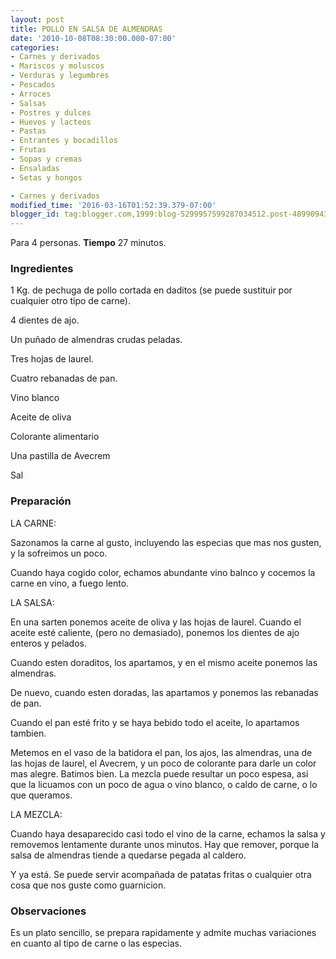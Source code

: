 ```yaml
---
layout: post
title: POLLO EN SALSA DE ALMENDRAS
date: '2010-10-08T08:30:00.000-07:00'
categories:
- Carnes y derivados
- Mariscos y moluscos
- Verduras y legumbres
- Pescados
- Arroces
- Salsas
- Postres y dulces
- Huevos y lacteos
- Pastas
- Entrantes y bocadillos
- Frutas
- Sopas y cremas
- Ensaladas
- Setas y hongos

- Carnes y derivados
modified_time: '2016-03-16T01:52:39.379-07:00'
blogger_id: tag:blogger.com,1999:blog-5299957599287034512.post-4899094345712524347
---
```


Para 4 personas.
<b>Tiempo</b> 27 minutos.

<h3>Ingredientes</h3>

1 Kg. de pechuga de pollo cortada en daditos (se puede sustituir por cualquier otro tipo de carne).

4 dientes de ajo.

Un puñado de almendras crudas peladas.

Tres hojas de laurel.

Cuatro rebanadas de pan.

Vino blanco

Aceite de oliva

Colorante alimentario

Una pastilla de Avecrem

Sal

<h3>Preparación</h3>

LA CARNE:

Sazonamos la carne al gusto, incluyendo las especias que mas nos gusten, y la sofreimos un poco.

Cuando haya cogido color, echamos abundante vino balnco y cocemos la carne en vino, a fuego lento.

LA SALSA:

En una sarten ponemos aceite de oliva y las hojas de laurel. Cuando el aceite esté caliente, (pero no demasiado), ponemos los dientes de ajo enteros y pelados.

Cuando esten doraditos, los apartamos, y en el mismo aceite ponemos las almendras.

De nuevo, cuando esten doradas, las apartamos y ponemos las rebanadas de pan.

Cuando el pan esté frito y se haya bebido todo el aceite, lo apartamos tambien.

Metemos en el vaso de la batidora el pan, los ajos, las almendras, una de las hojas de laurel, el Avecrem, y un poco de colorante para darle un color mas alegre. Batimos bien. La mezcla puede resultar un poco espesa, asi que la licuamos con un poco de agua o vino blanco, o caldo de carne, o lo que queramos.

LA MEZCLA:

Cuando haya desaparecido casi todo el vino de la carne, echamos la salsa y removemos lentamente durante unos minutos. Hay que remover, porque la salsa de almendras tiende a quedarse pegada al caldero.

Y ya está. Se puede servir acompañada de patatas fritas o cualquier otra cosa que nos guste como guarnicion.

<h3>Observaciones</h3>

Es un plato sencillo, se prepara rapidamente y admite muchas variaciones en cuanto al tipo de carne o las especias.

